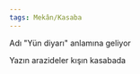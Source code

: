 ```yaml
---  
tags: Mekân/Kasaba  
---  
```

  
Adı "Yün diyarı" anlamına geliyor  
  
Yazın arazideler kışın kasabada